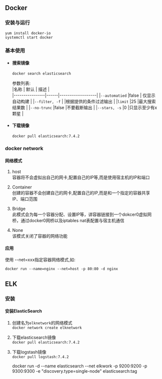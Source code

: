 ## Docker
### 安装与运行  
    yum install docker-io  
    systemctl start docker  

### 基本使用  
* #### 搜索镜像  
  `docker search elasticsearch`  

  参数列表:  
  |名称            | 默认  | 描述               |  
  |----------------|------|-------------------|
  |`--automatied`  |false | 仅显示自动构建       |
  |`--filter, -f`  |      |根据提供的条件过滤输出 |
  |`limit`         |25    |最大搜索结果数       |
  |`--no-trunc`    |false |不要截断输出         |
  |`--stars, -s`   |0     |只显示至少有x颗星    |

  <!-- 1. --automated  -->
* #### 下载镜像  
  `docker pull elasticsearch:7.4.2`  

### docker network 
#### 网络模式 
1. host  
容器将不会虚拟出自己的网卡,配置自己的IP等,而是使用宿主机的IP和端口

2. Container  
创建的容器不会创建自己的网卡,配置自己的IP,而是和一个指定的容器共享IP、端口范围

3. Bridge  
此模式会为每一个容器分配、设置IP等，讲容器链接到一个dokcer0虚拟网桥，通过docker0网桥以及iptables nat表配置与宿主机通信  

4. None  
该模式关闭了容器的网络功能   

#### 应用  
使用 --net=xxx指定容器网络模式,如:  

    docker run --name=nginx --net=host -p 80:80 -d nginx


<!-- ### ElasticSearch  -->
## ELK  
### 安装  
#### 安装ElasticSearch  
1. 创建名为`elknetwork`的网络模式  
  `docker network create elknetwork`  
2. 下载elasticsearch镜像  
  `docker pull elasticsearch:7.4.2`  
3. 下载logstash镜像  
  `docker pull logstash:7.4.2`


    docker run -d --name elasticsearch --net elkwork -p 9200:9200 -p 9300:9300 -e "discovery.type=single-node" elasticsearch:tag  



